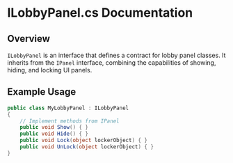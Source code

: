 
# ILobbyPanel.cs Documentation

## Overview
`ILobbyPanel` is an interface that defines a contract for lobby panel classes. It inherits from the `IPanel` interface, combining the capabilities of showing, hiding, and locking UI panels.

## Example Usage

```csharp
public class MyLobbyPanel : ILobbyPanel
{
    // Implement methods from IPanel
    public void Show() { }
    public void Hide() { }
    public void Lock(object lockerObject) { }
    public void UnLock(object lockerObject) { }
}
```
